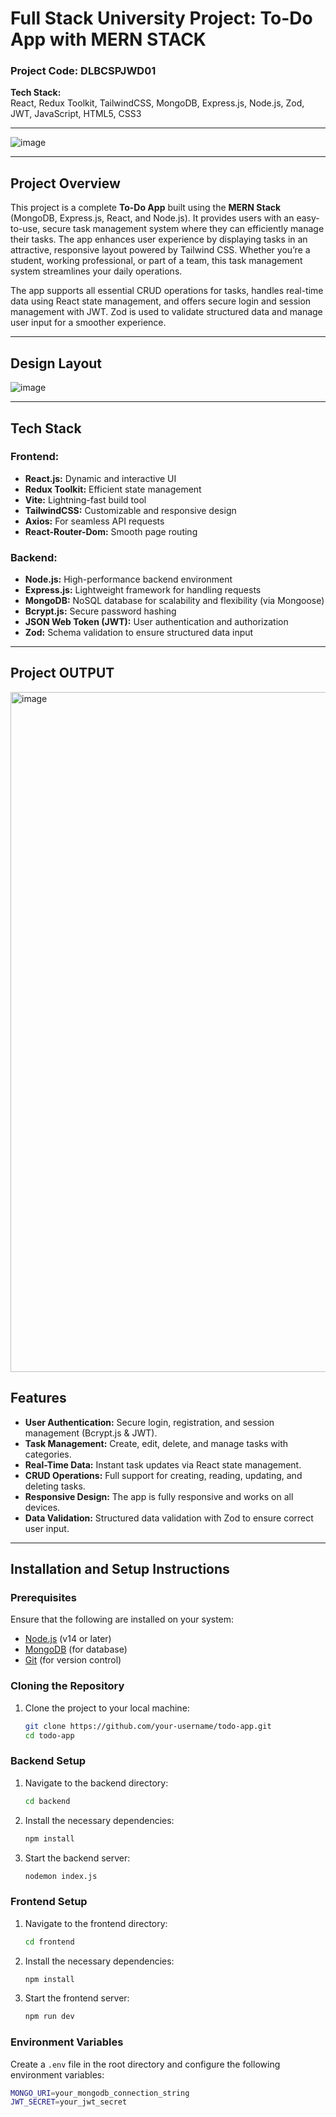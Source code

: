 # **Full Stack University Project: To-Do App with MERN STACK**

### Project Code: DLBCSPJWD01

**Tech Stack:**  
React, Redux Toolkit, TailwindCSS, MongoDB, Express.js, Node.js, Zod, JWT, JavaScript, HTML5, CSS3

---

![image](https://github.com/user-attachments/assets/5bb3c394-815e-4f9c-943c-9418dc2cc061)




---

## **Project Overview**

This project is a complete **To-Do App** built using the **MERN Stack** (MongoDB, Express.js, React, and Node.js). It provides users with an easy-to-use, secure task management system where they can efficiently manage their tasks. The app enhances user experience by displaying tasks in an attractive, responsive layout powered by Tailwind CSS. Whether you’re a student, working professional, or part of a team, this task management system streamlines your daily operations.

The app supports all essential CRUD operations for tasks, handles real-time data using React state management, and offers secure login and session management with JWT. Zod is used to validate structured data and manage user input for a smoother experience.

---

## **Design Layout**

![image](https://github.com/user-attachments/assets/4dff6401-d0a4-421f-8deb-9263de4cd214)


---


## **Tech Stack**

### **Frontend:**
- **React.js:** Dynamic and interactive UI
- **Redux Toolkit:** Efficient state management
- **Vite:** Lightning-fast build tool
- **TailwindCSS:** Customizable and responsive design
- **Axios:** For seamless API requests
- **React-Router-Dom:** Smooth page routing

### **Backend:**
- **Node.js:** High-performance backend environment
- **Express.js:** Lightweight framework for handling requests
- **MongoDB:** NoSQL database for scalability and flexibility (via Mongoose)
- **Bcrypt.js:** Secure password hashing
- **JSON Web Token (JWT):** User authentication and authorization
- **Zod:** Schema validation to ensure structured data input

---
## Project OUTPUT
<img width="1088" alt="image" src="https://github.com/user-attachments/assets/928a8bef-8998-408e-b3b4-d66c97d40d84" />

## **Features**

- **User Authentication:** Secure login, registration, and session management (Bcrypt.js & JWT).
- **Task Management:** Create, edit, delete, and manage tasks with categories.
- **Real-Time Data:** Instant task updates via React state management.
- **CRUD Operations:** Full support for creating, reading, updating, and deleting tasks.
- **Responsive Design:** The app is fully responsive and works on all devices.
- **Data Validation:** Structured data validation with Zod to ensure correct user input.

---

## **Installation and Setup Instructions**

### **Prerequisites**

Ensure that the following are installed on your system:

- [Node.js](https://nodejs.org/en/) (v14 or later)
- [MongoDB](https://www.mongodb.com/) (for database)
- [Git](https://git-scm.com/) (for version control)

### **Cloning the Repository**

1. Clone the project to your local machine:
    ```bash
    git clone https://github.com/your-username/todo-app.git
    cd todo-app
    ```

### **Backend Setup**

1. Navigate to the backend directory:
    ```bash
    cd backend
    ```

2. Install the necessary dependencies:
    ```bash
    npm install
    ```

3. Start the backend server:
    ```bash
    nodemon index.js
    ```

### **Frontend Setup**

1. Navigate to the frontend directory:
    ```bash
    cd frontend
    ```

2. Install the necessary dependencies:
    ```bash
    npm install
    ```

3. Start the frontend server:
    ```bash
    npm run dev
    ```

### **Environment Variables**

Create a `.env` file in the root directory and configure the following environment variables:

```bash
MONGO_URI=your_mongodb_connection_string
JWT_SECRET=your_jwt_secret
